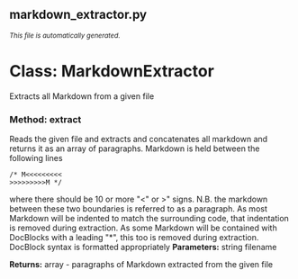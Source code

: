 ## markdown_extractor.py
<sup><i>This file is automatically generated.</i></sup>
# Class: MarkdownExtractor
Extracts all Markdown from a given file

### Method: extract
Reads the given file and extracts and concatenates all markdown and returns it as an array of paragraphs.
Markdown is held between the following lines
```
/* M<<<<<<<<<
>>>>>>>>>M */
```
where there should be 10 or more "<" or >" signs.
N.B. the markdown between these two boundaries is referred to as a paragraph.
As most Markdown will be indented to match the surrounding code, that indentation is removed during extraction.
As some Markdown will be contained with DocBlocks with a leading "*", this too is removed during extraction.
DocBlock syntax is formatted appropriately
__Parameters:__
        string filename

__Returns:__ array - paragraphs of Markdown extracted from the given file

